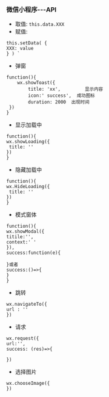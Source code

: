 ### 微信小程序---API
* 取值: `this.data.XXX`
* 赋值: 
```
this.setData( { 
XXX: value  
} ) `
```
* 弹窗
```
function(){
    wx.showToast({
        title: 'xx',         显示内容
        icon:' success',  成功图标
        duration: 2000  出现时间
 })
}
```
* 显示加载中
```
function(){
wx.showLoading({
 title: ''
})
}
```
* 隐藏加载中
```
function(){
wx.HideLoading({
 title: ''
})
}
```
* 模式窗体
```
function(){
wx.showModal({
titile:'',
context:' '
}),
success:function(e){

}或者
success:()=>{
}
}
```
* 跳转
```
wx.navigateTo({
url : ''
})
```
* 请求
```
wx.request({
url:'',
success: (res)=>{

})
```
* 选择图片
```
wx.chooseImage({
})
```